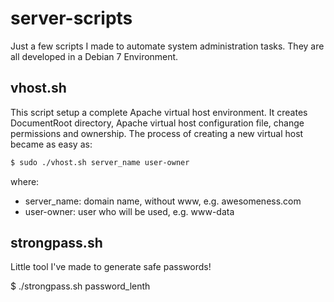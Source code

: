 # server-scripts

Just a few scripts I made to automate system administration tasks. They are all developed in a Debian 7 Environment.

## vhost.sh
This script setup a complete Apache virtual host environment. It creates DocumentRoot directory, Apache virtual host configuration file, change permissions and ownership. The process of creating a new virtual host became as easy as:
```sh
$ sudo ./vhost.sh server_name user-owner
```
where:
* server_name: domain name, without www, e.g. awesomeness.com
* user-owner: user who will be used, e.g. www-data

## strongpass.sh
Little tool I've made to generate safe passwords!

$ ./strongpass.sh password_lenth 
